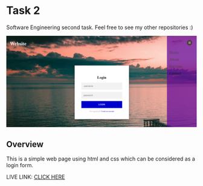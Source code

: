 # Task 2
Software Engineering second task. Feel free to see my other repositories :)


![Map](https://github.com/meomnzak/try/blob/master/Web.PNG)
## Overview
This is a simple web page using html and css which can be considered as a login form.

LIVE LINK: [CLICK HERE](https://meomnzak.github.io/Task2/)

